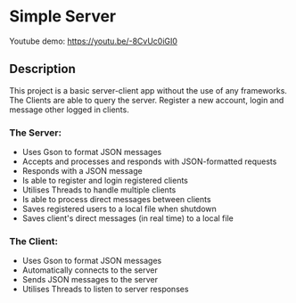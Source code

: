 # Simple Server
Youtube demo:
https://youtu.be/-8CvUc0iGI0

## Description
This project is a basic server-client app without the use of any frameworks.
The Clients are able to query the server. Register a new account, 
login and message other logged in clients.

### The Server:
 - Uses Gson to format JSON messages
 - Accepts and processes and responds with JSON-formatted requests
 - Responds with a JSON message
 - Is able to register and login registered clients
 - Utilises Threads to handle multiple clients
 - Is able to process direct messages between clients
 - Saves registered users to a local file when shutdown
 - Saves client's direct messages (in real time) to a local file


### The Client:
 - Uses Gson to format JSON messages
 - Automatically connects to the server
 - Sends JSON messages to the server
 - Utilises Threads to listen to server responses


